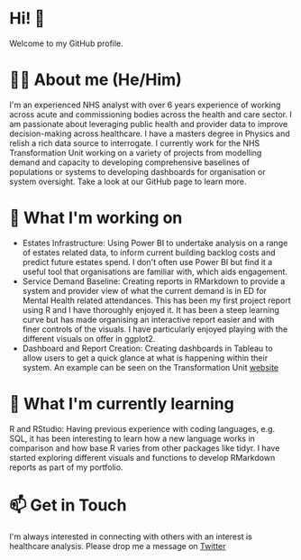 # Hi! 👋
Welcome to my GitHub profile.

# 👨‍🦱 About me (He/Him)
I'm an experienced NHS analyst with over 6 years experience of working across acute and commissioning bodies across the health and care sector. I am passionate about leveraging public health and provider data to improve decision-making across healthcare. I have a masters degree in Physics and relish a rich data source to interrogate. I currently work for the NHS Transformation Unit working on a variety of projects from modelling demand and capacity to developing comprehensive baselines of populations or systems to developing dashboards for organisation or system oversight. Take a look at our GitHub page to learn more.

# 🔨 What I'm working on
* Estates Infrastructure: Using Power BI to undertake analysis on a range of estates related data, to inform current building backlog costs and predict future estates spend. I don't often use Power BI but find it a useful tool that organisations are familiar with, which aids engagement.
* Service Demand Baseline: Creating reports in RMarkdown to provide a system and provider view of what the current demand is in ED for Mental Health related attendances. This has been my first project report using R and I have thoroughly enjoyed it. It has been a steep learning curve but has made organising an interactive report easier and with finer controls of the visuals. I have particularly enjoyed playing with the different visuals on offer in ggplot2.
* Dashboard and Report Creation: Creating dashboards in Tableau to allow users to get a quick glance at what is happening within their system. An example can be seen on the Transformation Unit [website](https://transformationunit.nhs.uk/population-health-dashboard/) 

# 🌱 What I'm currently learning
R and RStudio: Having previous experience with coding languages, e.g. SQL, it has been interesting to learn how a new language works in comparison and how base R varies from other packages like tidyr. I have started exploring different visuals and functions to develop RMarkdown reports as part of my portfolio.

# 📫 Get in Touch
I'm always interested in connecting with others with an interest is healthcare analysis. Please drop me a message on [Twitter](https://twitter.com/SiWickhamNHS)
